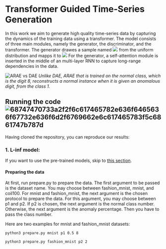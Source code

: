 # Transformer Guided Time-Series Generation

In this work we aim to generate high quality time-series data by capturing the dynamics of the training data using a transformer. The model consists of three main modules, namely the generator, the discriminator, and the transformer. The generator drawes a sample named 
<img src="https://latex.codecogs.com/gif.latex?z" /> 
from the uniform distribution and mapps it to 
<img src="https://latex.codecogs.com/gif.latex?\hat{x}" /> 
For the generator, a self-attention module is inserted in the middle of an multi-layer RNN to capture long-range dependencies in the  data.

![ARAE vs DAE](/MNIST-union/images/ARAEvsDAE.png)
*Unlike  DAE,  ARAE  that  is  trained  on  the  normal  class,  which  is  the digit 8, reconstructs a normal instance when it is given an anomalous digit, from the class 1.*

<!--
Here, we can provide the link to our paper, and we can write authors list.

<!--
This repository belongs to abnormal detection group in Sharif university of Technology. This project is under supervision of [Dr. Mohammad Hossein Rohban](https://scholar.google.com/citations?user=pRyJ6FkAAAAJ&hl=en) and is being conducted in [Data Science and Machine Learning Lab (DML)](http://dml.ir/) in Department of Computer Engineering. -->

<!--
The aim of the project is to learn a robust representation from normal samples in order to detect abnormality patterns. This work is mainly inspired by these papers, ["Adversarial examples for generative models"](https://arxiv.org/pdf/1702.06832.pdf) and ["Adversarial Manipulation of Deep Representations"](https://arxiv.org/pdf/1511.05122.pdf). More specifically, a new objective function is introduced by which an Autoencoder is trained so that it can both minimize pixel-wise error and learn a robust representation where it can capture variants of a sample in latesnt space. -->

## Running the code![68747470733a2f2f6c617465782e636f6465636f67732e636f6d2f6769662e6c617465783f5c6861747b787d](https://user-images.githubusercontent.com/33551918/144698702-abbf2790-8c1a-475e-b8d9-672e2e2d3841.gif)


Having cloned the repository, you can reproduce our results:

### 1. L-inf model:

If you want to use the pre-trained models, skip to [this section](https://github.com/rohban-lab/Salehi_submitted_2020#testing).

#### Preparing the data

At first, run prepare.py to prepare the data. The first argument to be passed is the dataset name. You may choose between fashion_mnist, mnist, and coil100.  For mnist and fashion_mnist, the next argument is the chosen protocol to prepare the data. For this argument, you may choose between p1 and p2. If p2 is chosen, the next argument is the normal class number. Otherwise, the next argument is the anomaly percentage. Then you have to pass the class number.

Here are two examples for mnist and fashion_mnist datasets:

```
python3 prepare.py mnist p1 0.5 8
```
```
python3 prepare.py fashion_mnist p2 2
```

